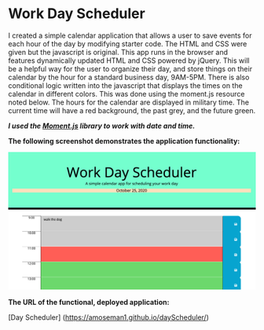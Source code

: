 # Work Day Scheduler

I created a simple calendar application that allows a user to save events for each hour of the day by modifying starter code. The HTML and CSS were given but the javascript is original. This app runs in the browser and features dynamically updated HTML and CSS powered by jQuery. This will be a helpful way for the user to organize their day, and store things on their calendar by the hour for a standard business day, 9AM-5PM. There is also conditional logic written into the javascript that displays the times on the calendar in different colors. This was done using the moment.js resource noted below. The hours for the calendar are displayed in military time. The current time will have a red background, the past grey, and the future green.

**_I used the [Moment.js](https://momentjs.com/) library to work with date and time._**

**The following screenshot demonstrates the application functionality:**

<img src="./Assets/screenshotDayScheduler.png">

**The URL of the functional, deployed application:**

[Day Scheduler] (https://amoseman1.github.io/dayScheduler/)
